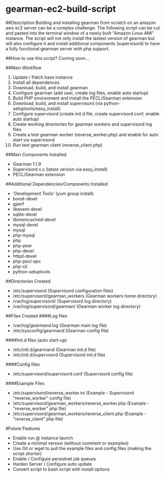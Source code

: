 gearman-ec2-build-script
========================

##Description
Building and installing gearman from scratch on an amazon aws ec2 server can be a complex challenge. The following script can be cut and pasted into the terminal window of a newly built "Amazon Linux AMI" instance. The script will not only install the lastest version of gearman but will also configure it and install additional components (supervisord) to have a fully functional gearman server with php support.   

##How to use this script?
Coming soon...

##Main Workflow
1. Update / Patch base instance  
2. Install all dependences
3. Download, build, and install gearman
4. Configure gearman (add user, create log files, enable auto startup)
5. Build PHP environment and install the PECL/Gearman extension
5. Download, build, and install supervisord (via python-setuptools/easy_install)
6. Configure supervisord (create init.d file, create supervisord.conf, enable auto startup)
7. Create working directories for gearman workers and supervisord log files
8. Create a test gearman worker (reverse_worker.php) and enable for auto start via supervisord
9. Run test gearman client (reverse_client.php)

##Main Components Installed
* Gearman 1.1.9
* Supervisord x.x (latest version via easy_install)
* PECL/Gearman extension

##Additional Dependencies/Components Installed
* 'Development Tools' (yum group install)
* boost-devel
* gperf
* libevent-devel
* sqlite-devel
* libmemcached-devel
* mysql-devel
* mysql
* php-mysql
* php
* php-pear
* php-devel
* httpd-devel
* php-pecl-apc
* php-cli
* python-setuptools

##Directories Created
* /etc/supervisord (Supervisord configuration files)
* /etc/supervisord/gearman_workers (Gearman workers home directory)
* /var/log/supervisord/ (Supervisord log directory)
* /var/log/supervisord/gearman/ (Gearman worker log directory)

##Files Created
####Log files
* /var/log/gearmand.log (Gearman main log file)
* /etc/sysconfig/gearmand (Gearman config file)

####Init.d files (auto start-up) 
* /etc/init.d/gearmand (Gearman init.d file)
* /etc/init.d/supervisord (Supervisord init.d file)

####Config files
* /etc/supervisord/supervisord.conf (Supervisord config file)

####Example Files
* /etc/supervisord/reverse_worker.ini (Example - Supervisord "reverse_worker" config file)
* /etc/supervisord/gearman_workers/reverse_worker.php (Example - "reverse_worker" php file)
* /etc/supervisord/gearman_workers/reverse_client.php (Example - "reverse_client" php file)

#Future Features
* Enable run @ instance launch
* Create a minimal version (without comment or examples)
* Use Git or wget to pull the example files and config files (making the script shorter)
* Enable / Configure persistnet job queues
* Harden Server / Configure auto update
* Convert script to bash script with install options

